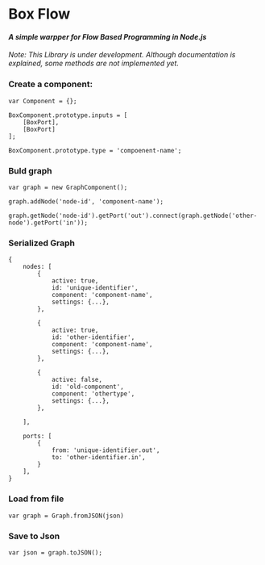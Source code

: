 # Box Flow
#### *A simple warpper for Flow Based Programming in Node.js*

*Note: This Library is under development. Although documentation is explained, some methods are not implemented yet.*

### Create a component:
```
var Component = {};

BoxComponent.prototype.inputs = [
	[BoxPort],
	[BoxPort]
];

BoxComponent.prototype.type = 'compoenent-name';
```

### Buld graph
```
var graph = new GraphComponent();

graph.addNode('node-id', 'component-name');

graph.getNode('node-id').getPort('out').connect(graph.getNode('other-node').getPort('in'));
```

### Serialized Graph
```
{
	nodes: [
		{
			active: true,
			id: 'unique-identifier',
			component: 'component-name',
			settings: {...},
		},

		{
			active: true,
			id: 'other-identifier',
			component: 'component-name',
			settings: {...},
		},

		{
			active: false,
			id: 'old-component',
			component: 'othertype',
			settings: {...},
		},

	],

	ports: [
		{
			from: 'unique-identifier.out',
			to: 'other-identifier.in',
		}
	],
}

```

### Load from file
```
var graph = Graph.fromJSON(json)
```

### Save to Json
```
var json = graph.toJSON();
```
